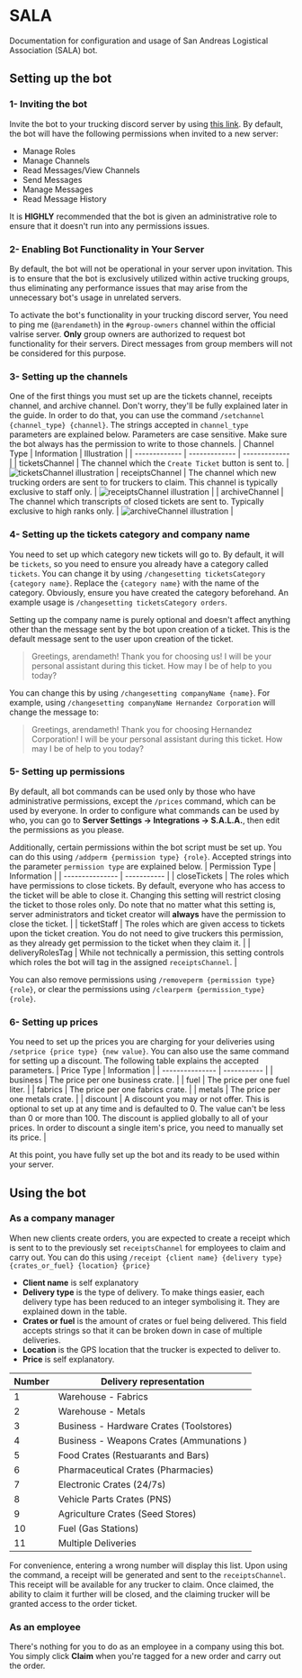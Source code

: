 # SALA
Documentation for configuration and usage of San Andreas Logistical Association (SALA) bot.

## Setting up the bot
### 1- Inviting the bot
Invite the bot to your trucking discord server by using [this link](https://discord.com/api/oauth2/authorize?client_id=976183145374318683&permissions=76816&scope=bot).
By default, the bot will have the following permissions when invited to a new server:
- Manage Roles
- Manage Channels
- Read Messages/View Channels
- Send Messages
- Manage Messages
- Read Message History

It is **HIGHLY** recommended that the bot is given an administrative role to ensure that it doesn't run into any permissions issues.

### 2- Enabling Bot Functionality in Your Server

By default, the bot will not be operational in your server upon invitation. This is to ensure that the bot is exclusively utilized within active trucking groups, thus eliminating any performance issues that may arise from the unnecessary bot's usage in unrelated servers.

To activate the bot's functionality in your trucking discord server, You need to ping me (`@arendameth`) in the `#group-owners` channel within the official valrise server. **Only** group owners are authorized to request bot functionality for their servers. Direct messages from group members will not be considered for this purpose.

### 3- Setting up the channels
One of the first things you must set up are the tickets channel, receipts channel, and archive channel. Don't worry, they'll be fully explained later in the guide. In order to do that, you can use the command `/setchannel {channel_type} {channel}`. The strings accepted in `channel_type` parameters are explained below. Parameters are case sensitive. Make sure the bot always has the permission to write to those channels.
| Channel Type  | Information | Illustration |
| ------------- | ------------- | ------------- |
| ticketsChannel  | The channel which the `Create Ticket` button is sent to. | ![ticketsChannel illustration](https://i.ibb.co/PD8LZsK/image.png)
| receiptsChannel  | The channel which new trucking orders are sent to for truckers to claim. This channel is typically exclusive to staff only. | ![receiptsChannel illustration](https://i.ibb.co/KFDGnNY/image.png) |
| archiveChannel | The channel which transcripts of closed tickets are sent to. Typically exclusive to high ranks only. | ![archiveChannel illustration](https://i.ibb.co/71yVP24/image.png) |

### 4- Setting up the tickets category and company name
You need to set up which category new tickets will go to. By default, it will be `tickets`, so you need to ensure you already have a category called `tickets`. You can change it by using `/changesetting ticketsCategory {category name}`. Replace the `{category name}` with the name of the category. Obviously, ensure you have created the category beforehand. An example usage is `/changesetting ticketsCategory orders`.

Setting up the company name is purely optional and doesn't affect anything other than the message sent by the bot upon creation of a ticket. This is the default message sent to the user upon creation of the ticket.
> Greetings, arendameth! Thank you for choosing us! 
I will be your personal assistant during this ticket. How may I be of help to you today?

You can change this by using `/changesetting companyName {name}`. For example, using `/changesetting companyName Hernandez Corporation` will change the message to:
> Greetings, arendameth! Thank you for choosing Hernandez Corporation! 
I will be your personal assistant during this ticket. How may I be of help to you today?

### 5- Setting up permissions
By default, all bot commands can be used only by those who have administrative permissions, except the `/prices` command, which can be used by everyone. In order to configure what commands can be used by who, you can go to **Server Settings -> Integrations -> S.A.L.A.**, then edit the permissions as you please.

Additionally, certain permissions within the bot script must be set up. You can do this using `/addperm {permission type} {role}`. Accepted strings into the parameter `permission type` are explained below.
| Permission Type | Information |
| --------------- | ----------- |
| closeTickets    | The roles which have permissions to close tickets. By default, everyone who has access to the ticket will be able to close it. Changing this setting will restrict closing the ticket to those roles only. Do note that no matter what this setting is, server administrators and ticket creator will **always** have the permission to close the ticket. |
| ticketStaff     | The roles which are given access to tickets upon the ticket creation. You do not need to give truckers this permission, as they already get permission to the ticket when they claim it. |
| deliveryRolesTag | While not technically a permission, this setting controls which roles the bot will tag in the assigned `receiptsChannel`. |

You can also remove permissions using `/removeperm {permission type} {role}`, or clear the permissions using `/clearperm {permission_type} {role}`.

### 6- Setting up prices
You need to set up the prices you are charging for your deliveries using `/setprice {price type} {new value}`. You can also use the same command for setting up a discount. The following table explains the accepted parameters.
| Price Type | Information |
| --------------- | ----------- |
| business    | The price per one business crate. |
| fuel     | The price per one fuel liter. |
| fabrics | The price per one fabrics crate. |
| metals | The price per one metals crate. |
| discount | A discount you may or not offer. This is optional to set up at any time and is defaulted to 0. The value can't be less than 0 or more than 100. The discount is applied globally to all of your prices. In order to discount a single item's price, you need to manually set its price. |

At this point, you have fully set up the bot and its ready to be used within your server.

## Using the bot
### As a company manager
When new clients create orders, you are expected to create a receipt which is sent to to the previously set `receiptsChannel` for employees to claim and carry out. You can do this using `/receipt {client name} {delivery type} {crates_or_fuel} {location} {price}`
- **Client name** is self explanatory
- **Delivery type** is the type of delivery. To make things easier, each delivery type has been reduced to an integer symbolising it. They are explained down in the table.
- **Crates or fuel** is the amount of crates or fuel being delivered. This field accepts strings so that it can be broken down in case of multiple deliveries.
- **Location** is the GPS location that the trucker is expected to deliver to.
- **Price** is self explanatory.

| Number | Delivery representation |
| ------ | ----------------------- |
| 1 | Warehouse - Fabrics |
| 2 | Warehouse - Metals |
| 3 | Business - Hardware Crates (Toolstores) |
| 4 | Business - Weapons Crates (Ammunations ) |
| 5 | Food Crates (Restuarants and Bars) |
| 6 | Pharmaceutical Crates (Pharmacies) |
| 7 | Electronic Crates (24/7s) |
| 8 | Vehicle Parts Crates (PNS) |
| 9 | Agriculture Crates (Seed Stores) |
| 10 | Fuel (Gas Stations) |
| 11 | Multiple Deliveries |

For convenience, entering a wrong number will display this list. Upon using the command, a receipt will be generated and sent to the `receiptsChannel`. This receipt will be available for any trucker to claim. Once claimed, the ability to claim it further will be closed, and the claiming trucker will be granted access to the order ticket.

### As an employee
There's nothing for you to do as an employee in a company using this bot. You simply click **Claim** when you're tagged for a new order and carry out the order.
